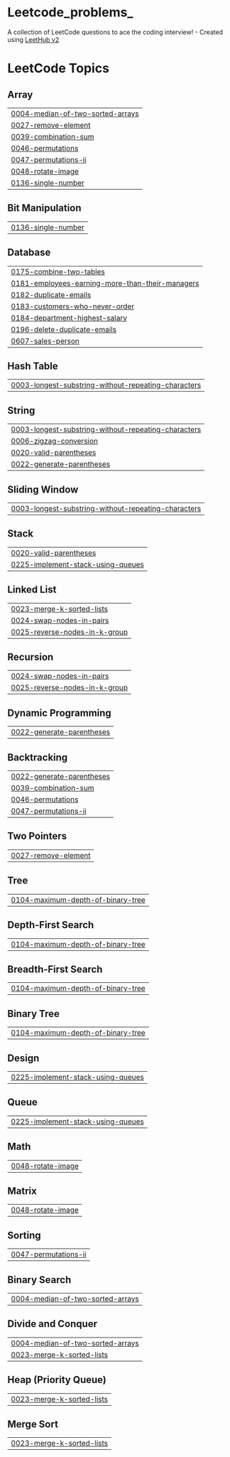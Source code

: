 # Leetcode_problems_
A collection of LeetCode questions to ace the coding interview! - Created using [LeetHub v2](https://github.com/arunbhardwaj/LeetHub-2.0)

<!---LeetCode Topics Start-->
# LeetCode Topics
## Array
|  |
| ------- |
| [0004-median-of-two-sorted-arrays](https://github.com/Shameer767400/Leetcode_problems_/tree/master/0004-median-of-two-sorted-arrays) |
| [0027-remove-element](https://github.com/Shameer767400/Leetcode_problems_/tree/master/0027-remove-element) |
| [0039-combination-sum](https://github.com/Shameer767400/Leetcode_problems_/tree/master/0039-combination-sum) |
| [0046-permutations](https://github.com/Shameer767400/Leetcode_problems_/tree/master/0046-permutations) |
| [0047-permutations-ii](https://github.com/Shameer767400/Leetcode_problems_/tree/master/0047-permutations-ii) |
| [0048-rotate-image](https://github.com/Shameer767400/Leetcode_problems_/tree/master/0048-rotate-image) |
| [0136-single-number](https://github.com/Shameer767400/Leetcode_problems_/tree/master/0136-single-number) |
## Bit Manipulation
|  |
| ------- |
| [0136-single-number](https://github.com/Shameer767400/Leetcode_problems_/tree/master/0136-single-number) |
## Database
|  |
| ------- |
| [0175-combine-two-tables](https://github.com/Shameer767400/Leetcode_problems_/tree/master/0175-combine-two-tables) |
| [0181-employees-earning-more-than-their-managers](https://github.com/Shameer767400/Leetcode_problems_/tree/master/0181-employees-earning-more-than-their-managers) |
| [0182-duplicate-emails](https://github.com/Shameer767400/Leetcode_problems_/tree/master/0182-duplicate-emails) |
| [0183-customers-who-never-order](https://github.com/Shameer767400/Leetcode_problems_/tree/master/0183-customers-who-never-order) |
| [0184-department-highest-salary](https://github.com/Shameer767400/Leetcode_problems_/tree/master/0184-department-highest-salary) |
| [0196-delete-duplicate-emails](https://github.com/Shameer767400/Leetcode_problems_/tree/master/0196-delete-duplicate-emails) |
| [0607-sales-person](https://github.com/Shameer767400/Leetcode_problems_/tree/master/0607-sales-person) |
## Hash Table
|  |
| ------- |
| [0003-longest-substring-without-repeating-characters](https://github.com/Shameer767400/Leetcode_problems_/tree/master/0003-longest-substring-without-repeating-characters) |
## String
|  |
| ------- |
| [0003-longest-substring-without-repeating-characters](https://github.com/Shameer767400/Leetcode_problems_/tree/master/0003-longest-substring-without-repeating-characters) |
| [0006-zigzag-conversion](https://github.com/Shameer767400/Leetcode_problems_/tree/master/0006-zigzag-conversion) |
| [0020-valid-parentheses](https://github.com/Shameer767400/Leetcode_problems_/tree/master/0020-valid-parentheses) |
| [0022-generate-parentheses](https://github.com/Shameer767400/Leetcode_problems_/tree/master/0022-generate-parentheses) |
## Sliding Window
|  |
| ------- |
| [0003-longest-substring-without-repeating-characters](https://github.com/Shameer767400/Leetcode_problems_/tree/master/0003-longest-substring-without-repeating-characters) |
## Stack
|  |
| ------- |
| [0020-valid-parentheses](https://github.com/Shameer767400/Leetcode_problems_/tree/master/0020-valid-parentheses) |
| [0225-implement-stack-using-queues](https://github.com/Shameer767400/Leetcode_problems_/tree/master/0225-implement-stack-using-queues) |
## Linked List
|  |
| ------- |
| [0023-merge-k-sorted-lists](https://github.com/Shameer767400/Leetcode_problems_/tree/master/0023-merge-k-sorted-lists) |
| [0024-swap-nodes-in-pairs](https://github.com/Shameer767400/Leetcode_problems_/tree/master/0024-swap-nodes-in-pairs) |
| [0025-reverse-nodes-in-k-group](https://github.com/Shameer767400/Leetcode_problems_/tree/master/0025-reverse-nodes-in-k-group) |
## Recursion
|  |
| ------- |
| [0024-swap-nodes-in-pairs](https://github.com/Shameer767400/Leetcode_problems_/tree/master/0024-swap-nodes-in-pairs) |
| [0025-reverse-nodes-in-k-group](https://github.com/Shameer767400/Leetcode_problems_/tree/master/0025-reverse-nodes-in-k-group) |
## Dynamic Programming
|  |
| ------- |
| [0022-generate-parentheses](https://github.com/Shameer767400/Leetcode_problems_/tree/master/0022-generate-parentheses) |
## Backtracking
|  |
| ------- |
| [0022-generate-parentheses](https://github.com/Shameer767400/Leetcode_problems_/tree/master/0022-generate-parentheses) |
| [0039-combination-sum](https://github.com/Shameer767400/Leetcode_problems_/tree/master/0039-combination-sum) |
| [0046-permutations](https://github.com/Shameer767400/Leetcode_problems_/tree/master/0046-permutations) |
| [0047-permutations-ii](https://github.com/Shameer767400/Leetcode_problems_/tree/master/0047-permutations-ii) |
## Two Pointers
|  |
| ------- |
| [0027-remove-element](https://github.com/Shameer767400/Leetcode_problems_/tree/master/0027-remove-element) |
## Tree
|  |
| ------- |
| [0104-maximum-depth-of-binary-tree](https://github.com/Shameer767400/Leetcode_problems_/tree/master/0104-maximum-depth-of-binary-tree) |
## Depth-First Search
|  |
| ------- |
| [0104-maximum-depth-of-binary-tree](https://github.com/Shameer767400/Leetcode_problems_/tree/master/0104-maximum-depth-of-binary-tree) |
## Breadth-First Search
|  |
| ------- |
| [0104-maximum-depth-of-binary-tree](https://github.com/Shameer767400/Leetcode_problems_/tree/master/0104-maximum-depth-of-binary-tree) |
## Binary Tree
|  |
| ------- |
| [0104-maximum-depth-of-binary-tree](https://github.com/Shameer767400/Leetcode_problems_/tree/master/0104-maximum-depth-of-binary-tree) |
## Design
|  |
| ------- |
| [0225-implement-stack-using-queues](https://github.com/Shameer767400/Leetcode_problems_/tree/master/0225-implement-stack-using-queues) |
## Queue
|  |
| ------- |
| [0225-implement-stack-using-queues](https://github.com/Shameer767400/Leetcode_problems_/tree/master/0225-implement-stack-using-queues) |
## Math
|  |
| ------- |
| [0048-rotate-image](https://github.com/Shameer767400/Leetcode_problems_/tree/master/0048-rotate-image) |
## Matrix
|  |
| ------- |
| [0048-rotate-image](https://github.com/Shameer767400/Leetcode_problems_/tree/master/0048-rotate-image) |
## Sorting
|  |
| ------- |
| [0047-permutations-ii](https://github.com/Shameer767400/Leetcode_problems_/tree/master/0047-permutations-ii) |
## Binary Search
|  |
| ------- |
| [0004-median-of-two-sorted-arrays](https://github.com/Shameer767400/Leetcode_problems_/tree/master/0004-median-of-two-sorted-arrays) |
## Divide and Conquer
|  |
| ------- |
| [0004-median-of-two-sorted-arrays](https://github.com/Shameer767400/Leetcode_problems_/tree/master/0004-median-of-two-sorted-arrays) |
| [0023-merge-k-sorted-lists](https://github.com/Shameer767400/Leetcode_problems_/tree/master/0023-merge-k-sorted-lists) |
## Heap (Priority Queue)
|  |
| ------- |
| [0023-merge-k-sorted-lists](https://github.com/Shameer767400/Leetcode_problems_/tree/master/0023-merge-k-sorted-lists) |
## Merge Sort
|  |
| ------- |
| [0023-merge-k-sorted-lists](https://github.com/Shameer767400/Leetcode_problems_/tree/master/0023-merge-k-sorted-lists) |
<!---LeetCode Topics End-->